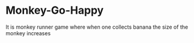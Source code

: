# Monkey-Go-Happy
It is monkey runner game where when one collects banana the size of the monkey increases
